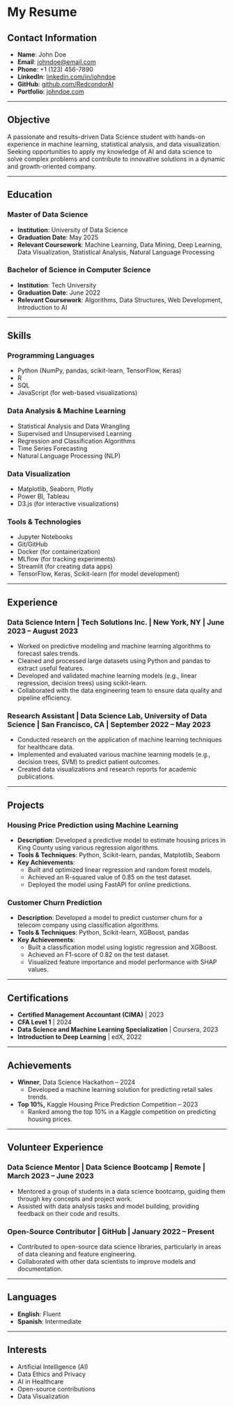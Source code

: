 # My Resume

## Contact Information
- **Name**: John Doe
- **Email**: johndoe@email.com
- **Phone**: +1 (123) 456-7890
- **LinkedIn**: [linkedin.com/in/johndoe](https://linkedin.com/in/johndoe)
- **GitHub**: [github.com/RedcondorAI](https://github.com/RedcondorAI)
- **Portfolio**: [johndoe.com](https://johndoe.com)

---

## Objective
A passionate and results-driven Data Science student with hands-on experience in machine learning, statistical analysis, and data visualization. Seeking opportunities to apply my knowledge of AI and data science to solve complex problems and contribute to innovative solutions in a dynamic and growth-oriented company.

---

## Education

### **Master of Data Science**
- **Institution**: University of Data Science
- **Graduation Date**: May 2025
- **Relevant Coursework**: Machine Learning, Data Mining, Deep Learning, Data Visualization, Statistical Analysis, Natural Language Processing

### **Bachelor of Science in Computer Science**
- **Institution**: Tech University
- **Graduation Date**: June 2022
- **Relevant Coursework**: Algorithms, Data Structures, Web Development, Introduction to AI

---

## Skills

### **Programming Languages**
- Python (NumPy, pandas, scikit-learn, TensorFlow, Keras)
- R
- SQL
- JavaScript (for web-based visualizations)

### **Data Analysis & Machine Learning**
- Statistical Analysis and Data Wrangling
- Supervised and Unsupervised Learning
- Regression and Classification Algorithms
- Time Series Forecasting
- Natural Language Processing (NLP)

### **Data Visualization**
- Matplotlib, Seaborn, Plotly
- Power BI, Tableau
- D3.js (for interactive visualizations)

### **Tools & Technologies**
- Jupyter Notebooks
- Git/GitHub
- Docker (for containerization)
- MLflow (for tracking experiments)
- Streamlit (for creating data apps)
- TensorFlow, Keras, Scikit-learn (for model development)

---

## Experience

### **Data Science Intern** | Tech Solutions Inc. | New York, NY | June 2023 – August 2023
- Worked on predictive modeling and machine learning algorithms to forecast sales trends.
- Cleaned and processed large datasets using Python and pandas to extract useful features.
- Developed and validated machine learning models (e.g., linear regression, decision trees) using scikit-learn.
- Collaborated with the data engineering team to ensure data quality and pipeline efficiency.

### **Research Assistant** | Data Science Lab, University of Data Science | San Francisco, CA | September 2022 – May 2023
- Conducted research on the application of machine learning techniques for healthcare data.
- Implemented and evaluated various machine learning models (e.g., decision trees, SVM) to predict patient outcomes.
- Created data visualizations and research reports for academic publications.

---

## Projects

### **Housing Price Prediction using Machine Learning**  
- **Description**: Developed a predictive model to estimate housing prices in King County using various regression algorithms.
- **Tools & Techniques**: Python, Scikit-learn, pandas, Matplotlib, Seaborn
- **Key Achievements**: 
  - Built and optimized linear regression and random forest models.
  - Achieved an R-squared value of 0.85 on the test dataset.
  - Deployed the model using FastAPI for online predictions.

### **Customer Churn Prediction**  
- **Description**: Developed a model to predict customer churn for a telecom company using classification algorithms.
- **Tools & Techniques**: Python, Scikit-learn, XGBoost, pandas
- **Key Achievements**: 
  - Built a classification model using logistic regression and XGBoost.
  - Achieved an F1-score of 0.82 on the test dataset.
  - Visualized feature importance and model performance with SHAP values.

---

## Certifications

- **Certified Management Accountant (CIMA)** | 2023
- **CFA Level 1** | 2024
- **Data Science and Machine Learning Specialization** | Coursera, 2023
- **Introduction to Deep Learning** | edX, 2022

---

## Achievements
- **Winner**, Data Science Hackathon – 2024
  - Developed a machine learning solution for predicting retail sales trends.
- **Top 10%,** Kaggle Housing Price Prediction Competition – 2023
  - Ranked among the top 10% in a Kaggle competition on predicting housing prices.

---

## Volunteer Experience

### **Data Science Mentor** | Data Science Bootcamp | Remote | March 2023 – June 2023
- Mentored a group of students in a data science bootcamp, guiding them through key concepts and project work.
- Assisted with data analysis tasks and model building, providing feedback on their code and results.

### **Open-Source Contributor** | GitHub | January 2022 – Present
- Contributed to open-source data science libraries, particularly in areas of data cleaning and feature engineering.
- Collaborated with other data scientists to improve models and documentation.

---

## Languages
- **English**: Fluent
- **Spanish**: Intermediate

---

## Interests
- Artificial Intelligence (AI)
- Data Ethics and Privacy
- AI in Healthcare
- Open-source contributions
- Data Visualization
